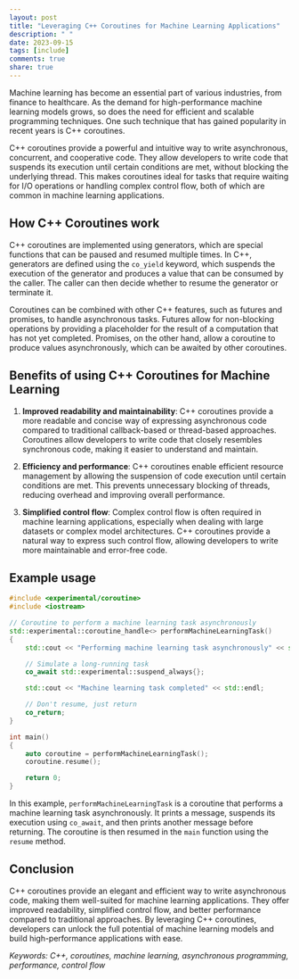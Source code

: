 ```yaml
---
layout: post
title: "Leveraging C++ Coroutines for Machine Learning Applications"
description: " "
date: 2023-09-15
tags: [include]
comments: true
share: true
---
```


Machine learning has become an essential part of various industries, from finance to healthcare. As the demand for high-performance machine learning models grows, so does the need for efficient and scalable programming techniques. One such technique that has gained popularity in recent years is C++ coroutines.

C++ coroutines provide a powerful and intuitive way to write asynchronous, concurrent, and cooperative code. They allow developers to write code that suspends its execution until certain conditions are met, without blocking the underlying thread. This makes coroutines ideal for tasks that require waiting for I/O operations or handling complex control flow, both of which are common in machine learning applications.

## How C++ Coroutines work ##

C++ coroutines are implemented using generators, which are special functions that can be paused and resumed multiple times. In C++, generators are defined using the `co_yield` keyword, which suspends the execution of the generator and produces a value that can be consumed by the caller. The caller can then decide whether to resume the generator or terminate it.

Coroutines can be combined with other C++ features, such as futures and promises, to handle asynchronous tasks. Futures allow for non-blocking operations by providing a placeholder for the result of a computation that has not yet completed. Promises, on the other hand, allow a coroutine to produce values asynchronously, which can be awaited by other coroutines.

## Benefits of using C++ Coroutines for Machine Learning ##

1. **Improved readability and maintainability**: C++ coroutines provide a more readable and concise way of expressing asynchronous code compared to traditional callback-based or thread-based approaches. Coroutines allow developers to write code that closely resembles synchronous code, making it easier to understand and maintain.

2. **Efficiency and performance**: C++ coroutines enable efficient resource management by allowing the suspension of code execution until certain conditions are met. This prevents unnecessary blocking of threads, reducing overhead and improving overall performance.

3. **Simplified control flow**: Complex control flow is often required in machine learning applications, especially when dealing with large datasets or complex model architectures. C++ coroutines provide a natural way to express such control flow, allowing developers to write more maintainable and error-free code.

## Example usage ##

```cpp
#include <experimental/coroutine>
#include <iostream>

// Coroutine to perform a machine learning task asynchronously
std::experimental::coroutine_handle<> performMachineLearningTask()
{
    std::cout << "Performing machine learning task asynchronously" << std::endl;

    // Simulate a long-running task
    co_await std::experimental::suspend_always{};

    std::cout << "Machine learning task completed" << std::endl;

    // Don't resume, just return
    co_return;
}

int main()
{
    auto coroutine = performMachineLearningTask();
    coroutine.resume();

    return 0;
}
```

In this example, `performMachineLearningTask` is a coroutine that performs a machine learning task asynchronously. It prints a message, suspends its execution using `co_await`, and then prints another message before returning. The coroutine is then resumed in the `main` function using the `resume` method.

## Conclusion ##

C++ coroutines provide an elegant and efficient way to write asynchronous code, making them well-suited for machine learning applications. They offer improved readability, simplified control flow, and better performance compared to traditional approaches. By leveraging C++ coroutines, developers can unlock the full potential of machine learning models and build high-performance applications with ease.

*Keywords: C++, coroutines, machine learning, asynchronous programming, performance, control flow*